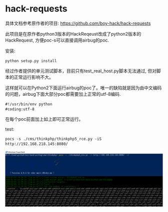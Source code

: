 # hack-requests

具体文档参考原作者的项目: https://github.com/boy-hack/hack-requests

此项目是在原作者python3版本的HackReqeust改成了python2版本的HackRequest, 方便poc-s可以直接调用airbug的poc.

安装:

	python setup.py install

经过作者提供的单元测试脚本，目前只有test_real_host.py脚本无法通过, 但对脚本的正常运行影响不大。

这样就可以在Python2下面运行airbug的poc了。唯一的缺陷就是因为由中文编码的问题，airbug下面大部分poc都需要加上正常的utf-8编码.

```
#!/usr/bin/env python        
#coding:utf-8
```
在每个poc前面加上如上即可正常运行。

test:

	pocs -s ./cms/thinkphp/thinkphp5_rce.py -iS http://192.168.218.145:8080/ 

![example](./docs/example.png)



